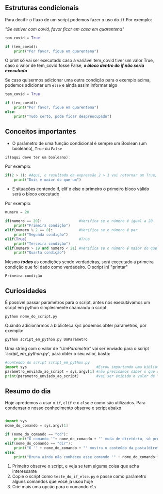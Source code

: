 ## Estruturas condicionais
Para decifir o fluxo de um script podemos fazer o uso do `if` 
Por exemplo:

_"Se estiver com covid, favor ficar em casa em quarentena"_

```python
tem_covid = True

if (tem_covid):
    print("Por favor, fique em quarentena")
```
O print só vai ser executado caso a variável tem_covid tiver um valor True, caso o valor de tem_covid fosse False, ***o bloco dentro do _if_ não seria executado***

Se caso quisermos adicionar uma outra condição para o exemplo acima, podemos adicionar um `else` e ainda assim informar algo

```python
tem_covid = True

if (tem_covid):
    print("Por favor, fique em quarentena")
else:
    print("Tudo certo, pode ficar despreocupado")
```

## Conceitos importantes
- O parâmetro de uma função condicional é sempre um Boolean (um booleano), `True` ou `False`

```
if(aqui deve ter um booleano):
```
Por exemplo:

```python
if(2 > 1): #Aqui, o resultado da expressão 2 > 1 vai retornar um True, e consequentemente irá entrar no bloco do if
    print("Dois é maior do que um")
```

- E situações contendo if, elif e else o primeiro o primeiro bloco válido será o bloco executado

Por exemplo:

```python
numero = 20

if(numero == 20):                 #Verifica se o número é igual a 20
    print("Primeira condição")
elif(numero % 2 == 0):            #Verifica se o número é par
    print("Segunda condição")
elif(True)                        #True
    print("Terceira condição")
elif(numero > 19 and numero < 21) #Verifica se o número é maior do que 19 e menor do que 21
    print("Quarta condição")
```
Mesmo ***todas*** as condições sendo verdadeiras, será executado a primeira condição que foi dado como verdadeiro. O script irá "printar"

```
Primeira condição
```

## Curiosidades
É possível passar parametros para o script, antes nós executávamos um script em python simplesmente chamando o script

```
python nome_do_script.py
```

Quando adicionarmos a biblioteca _sys_ podemos obter parametros, por exemplo:

```
python script_em_python.py UmParametro
```

Uma string com o valor de _"UmParametro"_ vai ser enviado para o script _'script_em_python.py'_, para obter o seu valor, basta:
```python
#conteúdo do script script_em_python.py
import sys                                #Estou importando uma biblioteca
parametro_enviado_ao_script = sys.argv[1] #não precisamos saber o que significa sys.argv[1] agora, é apenas uma curiosidade
print(parametro_enviado_ao_script)        #vai ser exibido o valor de "UmParametro"
```

## Resumo do dia
Hoje apredemos a usar o `if`, `elif` e o `else` e como são utilizados. Para condensar o nosso conhecimento observe o script abaixo


```python

import sys
nome_do_comando = sys.argv[1]

if (nome_do_comando == "cd"):
    print("O comando '"+ nome_do_comando + "' muda de diretório, só preciso dizer para qual pasta devo ir cd Desktop ou cd C:\\")
elif(nome_do_comando == "dir"):
    print("O '" + nome_do_comando + "' mostra o conteúdo da pasta(diretório) atual")
else:
    print("Bruna ainda não conheceu esse comando '" + nome_do_comando+"'")
```
1. Primeiro observe o script, e veja se tem alguma coisa que acha interessante
2. Copie o script como `teste_do_if_else.py` e passe como parâmetro alguns comandos que você
já usou hoje
3. Crie mais uma opcão para o comando `cls`  
